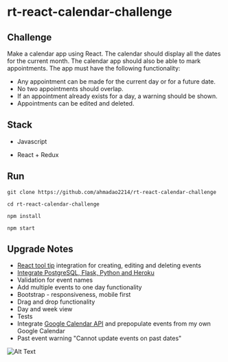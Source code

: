# **rt-react-calendar-challenge**

## Challenge
Make a calendar app using React. The calendar should display all the dates for the current month. The calendar app should also be able to mark appointments. The app must have the following functionality:

* Any appointment can be made for the current day or for a future date.
* No two appointments should overlap.
* If an appointment already exists for a day, a warning should be shown.
* Appointments can be edited and deleted.


## Stack

* Javascript

* React + Redux


## Run
`git clone https://github.com/ahmadao2214/rt-react-calendar-challenge`

`cd rt-react-calendar-challenge`

`npm install`

`npm start`

## Upgrade Notes
* [React tool tip](http://wwayne.com/react-tooltip/) integration for creating, editing and deleting events
* [Integrate PostgreSQL, Flask, Python and Heroku](https://github.com/dternyak/React-Redux-Flask)
* Validation for event names
* Add multiple events to one day functionality
* Bootstrap - responsiveness, mobile first
* Drag and drop functionality
* Day and week view
* Tests
* Integrate [Google Calendar API](https://developers.google.com/google-apps/calendar/) and prepopulate events from my own Google Calendar
* Past event warning "Cannot update events on past dates"

![Alt Text](http://gph.is/2EFvLvi)
